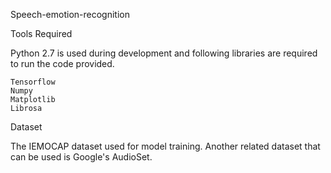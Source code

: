 Speech-emotion-recognition

Tools Required

Python 2.7 is used during development and following libraries are required to run the code provided. 

    Tensorflow
    Numpy
    Matplotlib
    Librosa

Dataset

The IEMOCAP dataset used for model training. Another related dataset that can be used is Google's AudioSet.
